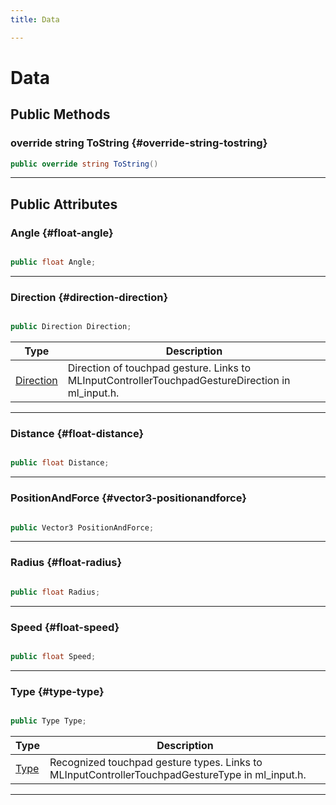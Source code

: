 ```yaml
---
title: Data

---
```


# Data










## Public Methods

### override string ToString {#override-string-tostring}

```csharp
public override string ToString()
```






-----------

## Public Attributes

### Angle {#float-angle}

```csharp

public float Angle;

```






-----------

### Direction {#direction-direction}

```csharp

public Direction Direction;

```

| Type | Description  | 
|--|--|
| [Direction](/versioned_docs/version-22-May-2023/unity-api/api/UnityEngine.XR.MagicLeap/InputSubsystem/Extensions/TouchpadGesture/UnityEngine.XR.MagicLeap.InputSubsystem.Extensions.TouchpadGesture.md#enums-direction) | Direction of touchpad gesture. Links to MLInputControllerTouchpadGestureDirection in ml&#95;input.h.  |





-----------

### Distance {#float-distance}

```csharp

public float Distance;

```






-----------

### PositionAndForce {#vector3-positionandforce}

```csharp

public Vector3 PositionAndForce;

```






-----------

### Radius {#float-radius}

```csharp

public float Radius;

```






-----------

### Speed {#float-speed}

```csharp

public float Speed;

```






-----------

### Type {#type-type}

```csharp

public Type Type;

```

| Type | Description  | 
|--|--|
| [Type](/versioned_docs/version-22-May-2023/unity-api/api/UnityEngine.XR.MagicLeap/InputSubsystem/Extensions/TouchpadGesture/UnityEngine.XR.MagicLeap.InputSubsystem.Extensions.TouchpadGesture.md#enums-type) | Recognized touchpad gesture types. Links to MLInputControllerTouchpadGestureType in ml&#95;input.h.  |





-----------


